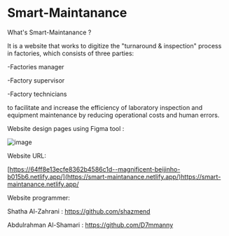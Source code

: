 # Smart-Maintanance
What's Smart-Maintanance ?

It is a website that works to digitize the "turnaround & inspection" process in factories, which consists of three parties:

-Factories manager

-Factory supervisor

-Factory technicians


to facilitate and increase the efficiency of laboratory inspection and equipment maintenance by reducing operational costs and human errors.


Website design pages using Figma tool :

![image](https://github.com/D7mmanny/Smart-Maintanance/assets/107875162/859aa6cb-40b4-46d3-b808-3f812d640c73)

Website URL:

[https://64ff8e13ecfe8362b4586c1d--magnificent-beijinho-b015b6.netlify.app/](https://smart-maintanance.netlify.app/)https://smart-maintanance.netlify.app/

Website programmer:


Shatha Al-Zahrani : https://github.com/shazmend


Abdulrahman Al-Shamari : https://github.com/D7mmanny
